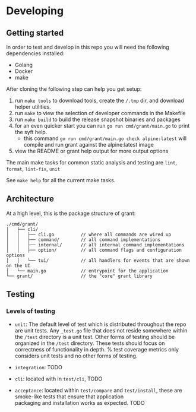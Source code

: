 # Developing

## Getting started

In order to test and develop in this repo you will need the following dependencies installed:
- Golang
- Docker
- make

After cloning the following step can help you get setup:
1. run `make tools` to download tools, create the `/.tmp` dir, and download helper utilities.
2. run `make` to view the selection of developer commands in the Makefile
3. run `make build` to build the release snapshot binaries and packages
4. for an even quicker start you can run `go run cmd/grant/main.go` to print the syft help.
    - this command `go run cmd/grant/main.go check alpine:latest` will compile and run grant against the alpine:latest image
5. view the README or grant help output for more output options

The main make tasks for common static analysis and testing are `lint`, `format`, `lint-fix`, `unit`

See `make help` for all the current make tasks.

## Architecture

At a high level, this is the package structure of grant:
```
./cmd/grant/
│   ├── cli/
│   │   ├── cli.go          // where all commands are wired up
│   │   ├── command/        // all command implementations
│   │   ├── internal/       // all internal command implementations
│   │   ├── option/         // all command flags and configuration options
│   │   └── tui/            // all handlers for events that are shown on the UI
│   └── main.go             // entrypoint for the application
└── grant/                  // the "core" grant library
```

## Testing

### Levels of testing

- `unit`: The default level of test which is distributed throughout the repo are unit tests. Any `_test.go` file that
  does not reside somewhere within the `/test` directory is a unit test. Other forms of testing should be organized in
  the `/test` directory. These tests should focus on correctness of functionality in depth. % test coverage metrics
  only considers unit tests and no other forms of testing.

- `integration`: TODO

- `cli`: located with in `test/cli`, TODO

- `acceptance`: located within `test/compare` and `test/install`, these are smoke-like tests that ensure that application  
  packaging and installation works as expected. TODO